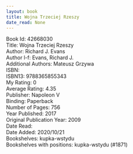 ```yaml
---
layout: book
title: Wojna Trzeciej Rzeszy
date_read: None
---
```


Book Id: 42668030<br />
Title: Wojna Trzeciej Rzeszy<br />
Author: Richard J. Evans<br />
Author l-f: Evans, Richard J.<br />
Additional Authors: Mateusz Grzywa<br />
ISBN: <br />
ISBN13: 9788365855343<br />
My Rating: 0<br />
Average Rating: 4.35<br />
Publisher: Napoleon V<br />
Binding: Paperback<br />
Number of Pages: 756<br />
Year Published: 2017<br />
Original Publication Year: 2009<br />
Date Read: <br />
Date Added: 2020/10/21<br />
Bookshelves: kupka-wstydu<br />
Bookshelves with positions: kupka-wstydu (#1871)<br />

